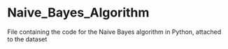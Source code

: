 # Naive_Bayes_Algorithm
File containing the code for the Naive Bayes algorithm in Python, attached to the dataset
